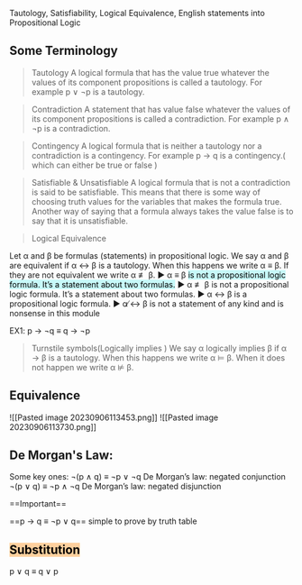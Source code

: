 
Tautology, Satisfiability, Logical Equivalence,
English statements into Propositional Logic


## Some Terminology 

>Tautology
A logical formula that has the value true whatever the values of its
component propositions is called a tautology. For example p ∨ ¬p
is a tautology.

>Contradiction
A statement that has value false whatever the values of its
component propositions is called a contradiction. For example
p ∧ ¬p is a contradiction.

>Contingency
A logical formula that is neither a tautology nor a contradiction is
a contingency. For example p → q is a contingency.( which can either be true or false )

>Satisfiable & Unsatisfiable 
A logical formula that is not a contradiction is said to be
satisfiable. This means that there is some way of choosing truth
values for the variables that makes the formula true. Another way
of saying that a formula always takes the value false is to say that
it is unsatisfiable.


>Logical Equivalence

Let α and β be formulas (statements) in propositional logic. We
say α and β are equivalent if α ↔ β is a tautology. When this
happens we write α ≡ β. If they are not equivalent we write
α $\not\equiv$ β.
▶ α $\equiv$ β <mark style="background: #ABF7F7A6;">is not a propositional logic formula. It’s a statement
about two formulas.</mark>
▶ α $\not\equiv$ β is not a propositional logic formula. It’s a statement
about two formulas.
▶ α ↔ β is a propositional logic formula.
▶ α ̸↔ β is not a statement of any kind and is nonsense in this
module 

EX1:
p → ¬q ≡ q → ¬p



>Turnstile symbols(Logically implies )
We say α logically implies β if α → β is a tautology. When this
happens we write α ⊨ β. When it does not happen we write α ⊭ β.





## Equivalence
![[Pasted image 20230906113453.png]]
![[Pasted image 20230906113730.png]]

## De Morgan's Law: 

Some key ones:
¬(p ∧ q) ≡ ¬p ∨ ¬q De Morgan’s law:
negated conjunction
¬(p ∨ q) ≡ ¬p ∧ ¬q De Morgan’s law:
negated disjunction

==Important==

==p → q ≡ ¬p ∨ q== simple to prove by truth table

## <mark style="background: #FFB86CA6;">Substitution</mark>

p ∨ q ≡ q ∨ p
